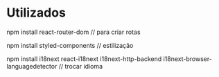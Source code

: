 # Utilizados
npm install react-router-dom    // para criar rotas

npm install styled-components   // estilização

npm install i18next react-i18next i18next-http-backend i18next-browser-languagedetector     // trocar idioma